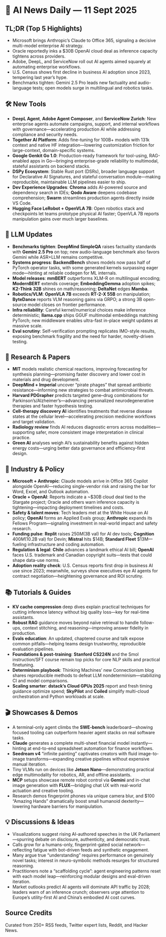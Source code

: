 # 📰 AI News Daily — 11 Sept 2025

## TL;DR (Top 5 Highlights)
- Microsoft brings Anthropic’s Claude to Office 365, signaling a decisive multi-model enterprise AI strategy.
- Oracle reportedly inks a $30B OpenAI cloud deal as inference capacity tightens across providers.
- Adobe, DeepL, and ServiceNow roll out AI agents aimed squarely at automating enterprise workflows.
- U.S. Census shows first decline in business AI adoption since 2023, tempering last year’s hype.
- Benchmarks tighten: Gemini 2.5 Pro leads new factuality and audio-language tests; open models surge in multilingual and robotics tasks.

## 🛠️ New Tools
- **DeepL Agent**, **Adobe Agent Composer**, and **ServiceNow Zurich**: New enterprise agents automate campaigns, support, and internal workflows with governance—accelerating production AI while addressing compliance and security needs.
- **Together AI Platform**: Adds fine-tuning for 100B+ models with 131k context and native HF integration—lowering customization friction for large-context, domain-specific systems.
- **Google Genkit Go 1.0**: Production-ready framework for tool-using, RAG-enabled apps in Go—bringing enterprise-grade reliability to multimodal, stateful assistants on backend stacks.
- **DSPy Ecosystem**: Stable Rust port (DSRs), broader language support for Declarative AI Signatures, and stateful conversation module—making reproducible, maintainable LLM pipelines easier to ship.
- **Dev Experience Upgrades**: **Chroma** adds AI-powered source and dependency search in IDEs; **Qodo Aware** deepens codebase comprehension; **Swarm** streamlines production agents directly inside VS Code.
- **Hugging Face LeRobot + OpenVLA 7B**: Open robotics stack and checkpoints let teams prototype physical AI faster; OpenVLA 7B reports manipulation gains over much larger baselines.

## 🤖 LLM Updates
- **Benchmarks tighten**: **DeepMind SimpleQA** raises factuality standards with **Gemini 2.5 Pro** on top; new audio-language benchmark also favors Gemini while ASR+LLM remains competitive.
- **Systems progress**: **BackendBench** shows models now pass half of PyTorch operator tasks, with some generated kernels surpassing eager mode—hinting at reliable codegen for ML internals.
- **Model releases**: **mmBERT** outperforms XLM-R on multilingual encoding; **ModernBERT** extends coverage; **EmbeddingGemma** adoption spikes; **K2-Think 32B** shines on math/reasoning; **DeltaNet** edges **Mamba**.
- **Robotics/VLM**: **OpenVLA 7B** exceeds **RT-2-X 55B** on manipulation; **ByteDance** reports VLM reasoning gains via GRPO; a strong 3B open-source model closes on frontier performance.
- **Infra reliability**: Careful kernel/numerical choices make inference deterministic; **llama.cpp** ships GGUF multimodal embeddings matching PyTorch; new middleware enables ultra-fast in-place weight updates at massive scale.
- **Eval scrutiny**: Self-verification prompting replicates IMO-style results, exposing benchmark fragility and the need for harder, novelty-driven testing.

## 📑 Research & Papers
- **MIT** models realistic chemical reactions, improving forecasting for synthesis planning—promising faster discovery and lower cost in materials and drug development.
- **DeepMind + Imperial** uncover “pirate phages” that spread antibiotic resistance—informing new strategies to combat antimicrobial threats.
- **Harvard PDGrapher** predicts targeted gene–drug combinations for Parkinson’s/Alzheimer’s—advancing personalized neurodegenerative therapies and faster hypothesis testing.
- **Cell-therapy discovery AI** identifies treatments that reverse disease states at the cellular level—accelerating precision medicine workflows and target validation.
- **Radiology review** finds AI reduces diagnostic errors across modalities—supporting safer, more consistent image interpretation in clinical practice.
- **Green AI** analyses weigh AI’s sustainability benefits against hidden energy costs—urging better data governance and efficiency-first design.

## 🏢 Industry & Policy
- **Microsoft + Anthropic**: Claude models arrive in Office 365 Copilot alongside OpenAI—reducing single-vendor risk and raising the bar for Word, Excel, and Outlook automation.
- **Oracle + OpenAI**: Reports indicate a ~$30B cloud deal tied to the Stargate project; Oracle and others warn inference capacity is tightening—impacting deployment timelines and costs.
- **Safety & talent moves**: Tech leaders met at the White House on AI policy; **OpenAI** forms an Applied Evals group; **Anthropic** expands its Fellows Program—signaling investment in real-world impact and safety research.
- **Funding pulse**: **Replit** raises $250M ($3B val) for AI dev tools; **Cognition** $400M ($10.2B val) for Devin; **Mistral** hits $14B; **Standard Fleet** $13M—fueling infrastructure and coding automation.
- **Regulation & legal**: **Chile** advances a landmark ethical AI bill; **OpenAI** faces U.S. trademark and Canadian copyright suits—tests that could shape data-use norms.
- **Adoption reality check**: U.S. Census reports first drop in business AI use since 2023; meanwhile, surveys show executives eye AI agents for contract negotiation—heightening governance and ROI scrutiny.

## 📚 Tutorials & Guides
- **KV cache compression** deep dives explain practical techniques for cutting inference latency without big quality loss—key for real-time assistants.
- **Robust RAG** guidance moves beyond naïve retrieval to handle follow-ups, context stitching, and reasoning—improving answer fidelity in production.
- **Evals education**: An updated, chaptered course and talk expose common pitfalls—helping teams design trustworthy, reproducible evaluation pipelines.
- **Foundations & post-training**: **Stanford CS224N** and the Smol instruction/SFT course remain top picks for core NLP skills and practical finetuning.
- **Determinism playbook**: Thinking Machines’ new Connectionism blog shares reproducible methods to defeat LLM nondeterminism—stabilizing CI and model comparisons.
- **Scaling smarter**: **dstack’s Cloud GPUs 2025** report and fresh timing guidance optimize spend; **SkyPilot** and **Coiled** simplify multi-cloud orchestration and Python workloads at scale.

## 🎬 Showcases & Demos
- A terminal-only agent climbs the **SWE-bench** leaderboard—showing focused tooling can outperform heavier agent stacks on real software tasks.
- **Claude** generates a complete multi-sheet financial model instantly—hinting at end-to-end spreadsheet automation for finance workflows.
- **Seedream v4** “infinite painting” captivates creators with fluid image-to-image transforms—expanding creative pipelines without expensive manual iteration.
- Tiny VLMs run on devices like **Jetson Nano**—demonstrating practical edge multimodality for robotics, AR, and offline assistants.
- **MCP** setups showcase remote robot control via **Gemini** and in-chat image generation with **FLUX**—bridging chat UX with real-world actuation and creative tooling.
- Research demos fingerprint phones via unique camera blur, and $100 “Amazing Hands” dramatically boost small humanoid dexterity—lowering hardware barriers for manipulation.

## 💡 Discussions & Ideas
- Visualizations suggest rising AI-authored speeches in the UK Parliament—spurring debate on disclosure, authenticity, and democratic trust.
- Calls grow for a humans-only, fingerprint-gated social network—reflecting fatigue with bot-driven feeds and synthetic engagement.
- Many argue true “understanding” requires performance on genuinely novel tasks; interest in neuro-symbolic methods resurges for structured reasoning.
- Practitioners note a “scaffolding cycle”: agent engineering patterns reset with each model leap—reinforcing modular designs and eval-driven iteration.
- Market outlooks predict AI agents will dominate API traffic by 2028; leaders warn of an inference crunch; observers urge attention to Europe’s utility-first AI and China’s embodied AI cost curves.

## Source Credits  
Curated from 250+ RSS feeds, Twitter expert lists, Reddit, and Hacker News.